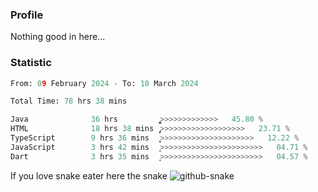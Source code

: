 ### Profile 

Nothing good in here...

### Statistic
<!--START_SECTION:waka-->

```python
From: 09 February 2024 - To: 10 March 2024

Total Time: 78 hrs 38 mins

Java              36 hrs          ͎͎͎͎͎͎͎͎͎͎͎͚>>>>>>>>>>>>>   45.80 %
HTML              18 hrs 38 mins  ̡͎͎͎͎͎>>>>>>>>>>>>>>>>>>>   23.71 %
TypeScript        9 hrs 36 mins   ͎͎͎͙>>>>>>>>>>>>>>>>>>>>>   12.22 %
JavaScript        3 hrs 42 mins   ͎͕>>>>>>>>>>>>>>>>>>>>>>>   04.71 %
Dart              3 hrs 35 mins   ͎͕>>>>>>>>>>>>>>>>>>>>>>>   04.57 %
```

<!--END_SECTION:waka-->

If you love snake eater here the snake 
<picture>
  <source media="(prefers-color-scheme: dark)" srcset="https://github.com/pradana4648/pradana4648/blob/c0566a83ca6ea5f2e46bab00e717c4c82b4b5c4c/github-contribution-grid-snake-dark.svg" />
  <source media="(prefers-color-scheme: light)" srcset="https://github.com/pradana4648/pradana4648/blob/c0566a83ca6ea5f2e46bab00e717c4c82b4b5c4c/github-contribution-grid-snake.svg" />
  <img alt="github-snake" src="https://github.com/pradana4648/pradana4648/blob/c0566a83ca6ea5f2e46bab00e717c4c82b4b5c4c/github-contribution-grid-snake.svg" />
</picture>
